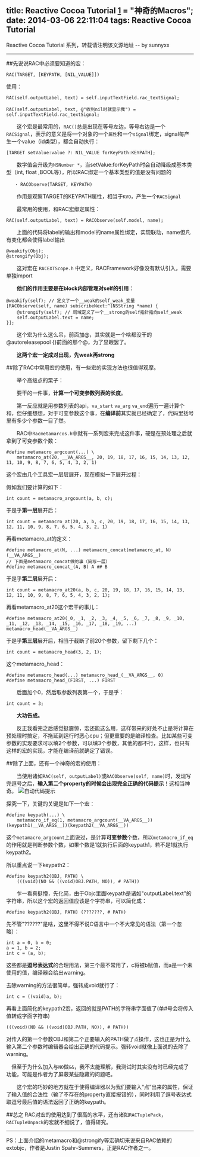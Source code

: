 title: Reactive Cocoa Tutorial [1] = "神奇的Macros";
date: 2014-03-06 22:11:04
tags: Reactive Cocoa Tutorial
---
Reactive Cocoa Tutorial 系列，转载请注明该文源地址 -- by sunnyxx

---

##先说说RAC中必须要知道的宏：
```
RAC(TARGET, [KEYPATH, [NIL_VALUE]])
```
使用：
```
RAC(self.outputLabel, text) = self.inputTextField.rac_textSignal;

RAC(self.outputLabel, text, @"收到nil时就显示我") = self.inputTextField.rac_textSignal;
```
　　这个宏是最常用的，`RAC()`总是出现在等号左边，等号右边是一个`RACSignal`，表示的意义是将一个对象的一个`属性`和一个`signal`绑定，signal每产生一个value（id类型），都会自动执行：
```
[TARGET setValue:value ?: NIL_VALUE forKeyPath:KEYPATH];
```
　　数字值会升级为`NSNumber *`，当setValue:forKeyPath时会自动降级成基本类型（int, float ,BOOL等），所以RAC绑定一个基本类型的值是没有问题的

<!--more-->
 
```
　　· RACObserve(TARGET, KEYPATH)
```
　　作用是观察TARGET的KEYPATH属性，相当于`KVO`，产生一个`RACSignal`

　　最常用的使用，和RAC宏绑定属性：
```
RAC(self.outputLabel, text) = RACObserve(self.model, name);
```
　　上面的代码将label的输出和model的name属性绑定，实现联动，name但凡有变化都会使得label输出

```
@weakify(Obj);
@strongify(Obj);
```
　　这对宏在 `RACEXTScope.h` 中定义，RACFramework好像没有默认引入，需要单独import

　　**他们的作用主要是在block内部管理对self的引用**：
```
@weakify(self); // 定义了一个__weak的self_weak_变量
[RACObserve(self, name) subscribeNext:^(NSString *name) {
    @strongify(self); // 局域定义了一个__strong的self指针指向self_weak
    self.outputLabel.text = name;
}];
```
　　这个宏为什么这么吊，前面加@，其实就是一个啥都没干的@autoreleasepool {}前面的那个@，为了显眼罢了。

　　**这两个宏一定成对出现，先weak再strong**

 

##除了RAC中常用宏的使用，有一些宏的实现方法也很值得观摩。 

 

　　举个高级点的栗子：

　　要干的一件事，**计算一个可变参数列表的长度**。

　　第一反应就是用参数列表的api，`va_start` `va_arg` `va_end`遍历一遍计算个和，但仔细想想，对于可变参数这个事，在**编译前**其实就已经确定了，代码里括号里有多少个参数一目了然。

　　RAC中`Racmetamarcos.h`中就有一系列宏来完成这件事，硬是在预处理之后就拿到了可变参数个数：
```
#define metamacro_argcount(...) \
    metamacro_at(20, __VA_ARGS__, 20, 19, 18, 17, 16, 15, 14, 13, 12, 11, 10, 9, 8, 7, 6, 5, 4, 3, 2, 1)
```
这个宏由几个工具宏一层层展开，现在模拟一下展开过程：

假如我们要计算的如下：
```
int count = metamacro_argcount(a, b, c);
```
于是乎**第一层**展开后：
```
int count = metamacro_at(20, a, b, c, 20, 19, 18, 17, 16, 15, 14, 13, 12, 11, 10, 9, 8, 7, 6, 5, 4, 3, 2, 1)
```
再看metamacro_at的定义：
```
#define metamacro_at(N, ...) metamacro_concat(metamacro_at, N)(__VA_ARGS__)
// 下面是metamacro_concat做的事（简写一层）
#define metamacro_concat_(A, B) A ## B
```
于是乎**第二层**展开后：
```
int count = metamacro_at20(a, b, c, 20, 19, 18, 17, 16, 15, 14, 13, 12, 11, 10, 9, 8, 7, 6, 5, 4, 3, 2, 1);
```
再看metamacro_at20这个宏干的事儿：
```
#define metamacro_at20(_0, _1, _2, _3, _4, _5, _6, _7, _8, _9, _10, _11, _12, _13, _14, _15, _16, _17, _18, _19, ...) metamacro_head(__VA_ARGS__)
```
于是乎**第三层**展开后，相当于截断了前20个参数，留下剩下几个：
```
int count = metamacro_head(3, 2, 1);
```
这个metamacro_head：
```
#define metamacro_head(...) metamacro_head_(__VA_ARGS__, 0)
#define metamacro_head_(FIRST, ...) FIRST
```
　　后面加个0，然后取参数列表第一个，于是乎：
```
int count = 3;
```
　　**大功告成。**

　　反正我看完之后感觉挺震惊，宏还能这么用，这样带来的好处不止是将计算在预处理时搞定，不拖延到运行时恶心cpu；但更重要的是编译检查。比如某些可变参数的实现要求可以填2个参数，可以填3个参数，其他的都不行，这样，也只有这样的宏的实现，才能在编译前就确定了错误。

##除了上面，还有一个神奇的宏的使用：

　　当使用诸如`RAC(self, outputLabel)`或`RACObserve(self, name)`时，发现写完逗号之后，**输入第二个property的时候会出现完全正确的代码提示**！这相当神奇。
![自动代码提示][1]


探究一下，关键的关键是如下一个宏：
```
#define keypath(...) \
    metamacro_if_eq(1, metamacro_argcount(__VA_ARGS__))(keypath1(__VA_ARGS__))(keypath2(__VA_ARGS__))
```
这个`metamacro_argcount`上面说过，是计算**可变参数**个数，所以`metamacro_if_eq`的作用就是判断参数个数，如果个数是1就执行后面的keypath1，若不是1就执行keypath2。

所以重点说一下keypath2：
```
#define keypath2(OBJ, PATH) \
    (((void)(NO && ((void)OBJ.PATH, NO)), # PATH))
```
　　乍一看真挺懵，先化简，由于Objc里面keypath是诸如"outputLabel.text"的字符串，所以这个宏的返回值应该是个字符串，可以简化成：
```
#define keypath2(OBJ, PATH) (???????, # PATH)
```
先不管"??????"是啥，这里不得不说C语言中一个不大常见的语法（第一个忽略）：
```
int a = 0, b = 0;
a = 1, b = 2;
int c = (a, b);
```
这些都是**逗号表达式**的合理用法，第三个最不常用了，c将被b赋值，而a是一个未使用的值，编译器会给出warning。

去除warning的方法很简单，强转成void就行了：
```
int c = ((void)a, b);
```
再看上面简化的keypath2宏，返回的就是PATH的字符串字面值了(单#号会将传入值转成字面字符串)

```
(((void)(NO && ((void)OBJ.PATH, NO)), # PATH))
```
对传入的第一个参数OBJ和第二个正要输入的PATH做了`点`操作，这也正是为什么输入第二个参数时编辑器会给出正确的代码提示。强转void就像上面说的去除了warning。

　但至于为什么加入与`NO`做`&&`，我不太能理解，我测试时其实没有时已经完成了功能，可能是作者为了屏蔽某些隐藏的问题吧。

　　这个宏的巧妙的地方就在于使得编译器以为我们要输入“点”出来的属性，保证了输入值的合法性（输了不存在的property直接报错的），同时利用了逗号表达式取逗号最后值的语法返回了正确的keypath。

 

##总之
RAC对宏的使用达到了很高的水平，还有诸如`RACTuplePack`，`RACTupleUnpack`的宏就不细说了，值得研究。

---
PS：上面介绍的metamacro和@strongify等宏确切来说来自RAC依赖的extobjc，作者是Justin Spahr-Summers，正是RAC作者之一。


  [1]: http://images.cnitblog.com/blog/401798/201402/112147518936541.png